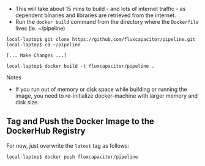 * This will take about 15 mins to build - and lots of internet traffic - as dependent binaries and libraries are retrieved from the internet.
* Run the `docker build` command from the directory where the `Dockerfile` lives (ie. ~/pipeline)

```
local-laptop$ git clone https://github.com/fluxcapacitor/pipeline.git
local-laptop$ cd ~/pipeline

[... Make Changes ...]

local-laptop$ docker build -t fluxcapacitor/pipeline .
```
Notes
* If you run out of memory or disk space while building or running the image, you need to re-initialize docker-machine with larger memory and disk size.

## Tag and Push the Docker Image to the DockerHub Registry
For now, just overwrite the `latest` tag as follows:
```
local-laptop$ docker push fluxcapacitor/pipeline
```
